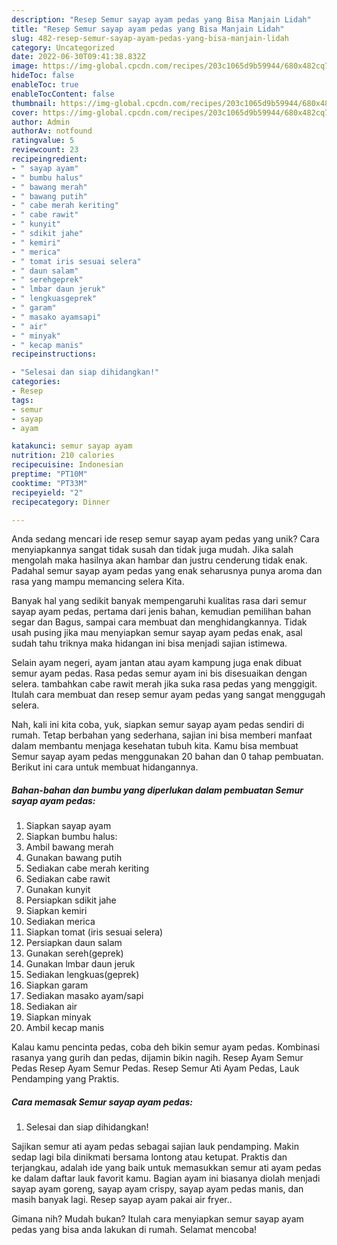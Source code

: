 ```yaml
---
description: "Resep Semur sayap ayam pedas yang Bisa Manjain Lidah"
title: "Resep Semur sayap ayam pedas yang Bisa Manjain Lidah"
slug: 482-resep-semur-sayap-ayam-pedas-yang-bisa-manjain-lidah
category: Uncategorized
date: 2022-06-30T09:41:38.832Z
image: https://img-global.cpcdn.com/recipes/203c1065d9b59944/680x482cq70/semur-sayap-ayam-pedas-foto-resep-utama.jpg
hideToc: false
enableToc: true
enableTocContent: false
thumbnail: https://img-global.cpcdn.com/recipes/203c1065d9b59944/680x482cq70/semur-sayap-ayam-pedas-foto-resep-utama.jpg
cover: https://img-global.cpcdn.com/recipes/203c1065d9b59944/680x482cq70/semur-sayap-ayam-pedas-foto-resep-utama.jpg
author: Admin
authorAv: notfound
ratingvalue: 5
reviewcount: 23
recipeingredient:
- " sayap ayam"
- " bumbu halus"
- " bawang merah"
- " bawang putih"
- " cabe merah keriting"
- " cabe rawit"
- " kunyit"
- " sdikit jahe"
- " kemiri"
- " merica"
- " tomat iris sesuai selera"
- " daun salam"
- " serehgeprek"
- " lmbar daun jeruk"
- " lengkuasgeprek"
- " garam"
- " masako ayamsapi"
- " air"
- " minyak"
- " kecap manis"
recipeinstructions:

- "Selesai dan siap dihidangkan!"
categories:
- Resep
tags:
- semur
- sayap
- ayam

katakunci: semur sayap ayam 
nutrition: 210 calories
recipecuisine: Indonesian
preptime: "PT10M"
cooktime: "PT33M"
recipeyield: "2"
recipecategory: Dinner

---
```





Anda sedang mencari ide resep semur sayap ayam pedas yang unik? Cara menyiapkannya sangat tidak susah dan tidak juga mudah. Jika salah mengolah maka hasilnya akan hambar dan justru cenderung tidak enak. Padahal semur sayap ayam pedas yang enak seharusnya punya aroma dan rasa yang mampu memancing selera Kita.





Banyak hal yang sedikit banyak mempengaruhi kualitas rasa dari semur sayap ayam pedas, pertama dari jenis bahan, kemudian pemilihan bahan segar dan Bagus, sampai cara membuat dan menghidangkannya. Tidak usah pusing jika mau menyiapkan semur sayap ayam pedas enak,      asal sudah tahu triknya maka hidangan ini bisa menjadi sajian istimewa.














Selain ayam negeri, ayam jantan atau ayam kampung juga enak dibuat semur ayam pedas. Rasa pedas semur ayam ini bis disesuaikan dengan selera. tambahkan cabe rawit merah jika suka rasa pedas yang menggigit. Itulah cara membuat dan resep semur ayam pedas yang sangat menggugah selera.






Nah, kali ini kita coba, yuk, siapkan semur sayap ayam pedas sendiri di rumah. Tetap berbahan yang sederhana, sajian ini bisa memberi manfaat dalam membantu menjaga kesehatan tubuh kita. Kamu bisa membuat Semur sayap ayam pedas menggunakan 20 bahan dan 0 tahap pembuatan. Berikut ini cara untuk membuat hidangannya.

<!--inarticleads1-->

##### Bahan-bahan dan bumbu yang diperlukan dalam pembuatan Semur sayap ayam pedas:

1. Siapkan  sayap ayam
1. Siapkan  bumbu halus:
1. Ambil  bawang merah
1. Gunakan  bawang putih
1. Sediakan  cabe merah keriting
1. Sediakan  cabe rawit
1. Gunakan  kunyit
1. Persiapkan  sdikit jahe
1. Siapkan  kemiri
1. Sediakan  merica
1. Siapkan  tomat (iris sesuai selera)
1. Persiapkan  daun salam
1. Gunakan  sereh(geprek)
1. Gunakan  lmbar daun jeruk
1. Sediakan  lengkuas(geprek)
1. Siapkan  garam
1. Sediakan  masako ayam/sapi
1. Sediakan  air
1. Siapkan  minyak
1. Ambil  kecap manis


Kalau kamu pencinta pedas, coba deh bikin semur ayam pedas. Kombinasi rasanya yang gurih dan pedas, dijamin bikin nagih. Resep Ayam Semur Pedas Resep Ayam Semur Pedas. Resep Semur Ati Ayam Pedas, Lauk Pendamping yang Praktis. 

<!--inarticleads2-->

##### Cara memasak Semur sayap ayam pedas:


1. Selesai dan siap dihidangkan!

Sajikan semur ati ayam pedas sebagai sajian lauk pendamping. Makin sedap lagi bila dinikmati bersama lontong atau ketupat. Praktis dan terjangkau, adalah ide yang baik untuk memasukkan semur ati ayam pedas ke dalam daftar lauk favorit kamu. Bagian ayam ini biasanya diolah menjadi sayap ayam goreng, sayap ayam crispy, sayap ayam pedas manis, dan masih banyak lagi. Resep sayap ayam pakai air fryer.. 

Gimana nih? Mudah bukan? Itulah cara menyiapkan semur sayap ayam pedas yang bisa anda lakukan di rumah. Selamat mencoba!
